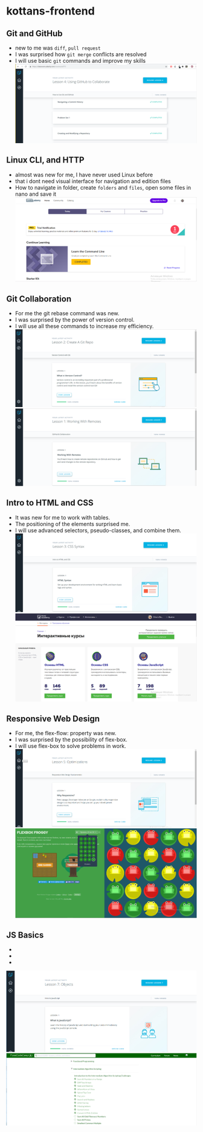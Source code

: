 # kottans-frontend

## Git and GitHub
- new to me was `diff`, `pull request`
- I was surprised how `git merge` conflicts are resolved
- I will use basic `git` commands and improve my skills
![Git and GitHub](/task1/image.png)

## Linux CLI, and HTTP
- almost was new for me, I have never used Linux before
- that i dont need visual interface for navigation and edition files
- How to navigate in folder, create `folders` and `files`, open some files in nano and save it
![ Linux CLI, and HTTP](/task2/image2.png)

## Git Collaboration
- For me the git rebase command was new.
- I was surprised by the power of version control.
-  I will use all these commands to increase my efficiency.
![ Git Collaboration](/task3/image3.png)
![ Git Collaboration](/task3/image3.1.png)

## Intro to HTML and CSS
- It was new for me to work with tables.
- The positioning of the elements surprised me.
- I will use advanced selectors, pseudo-classes, and combine them.
![ Intro to HTML and CSS](/task4/image4.1.png)
![ Intro to HTML and CSS](/task4/image4.png)

## Responsive Web Design
- For me, the flex-flow: property was new.
- I was surprised by the possibility of flex-box.
- I will use flex-box to solve problems in work.
![ Responsive Web Design](/task5/image5.1.png)
![ Responsive Web Design](/task5/image5.png)

 ## JS Basics
- 
- 
- 
![ Responsive Web Design](/task6/image6.1.png)
![ Responsive Web Design](/task6/image6.png)

